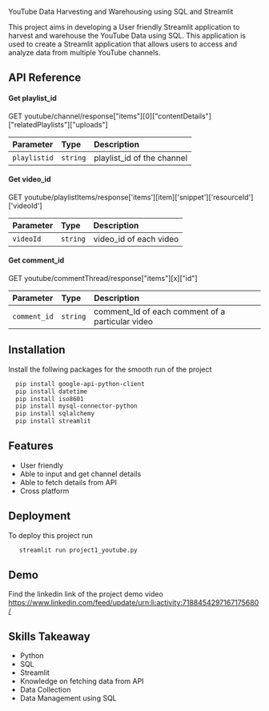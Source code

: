 
YouTube Data Harvesting and Warehousing using SQL and Streamlit


This project aims in developing a User friendly Streamlit application to harvest and warehouse the YouTube Data using SQL.
This application is used to create a Streamlit application that allows users to access and analyze data from multiple YouTube channels.

## API Reference

#### Get playlist_id


  GET youtube/channel/response["items"][0]["contentDetails"]["relatedPlaylists"]["uploads"]


| Parameter | Type     | Description                |
| :-------- | :------- | :------------------------- |
| `playlistid` | `string` |playlist_id of the channel  |

#### Get video_id


  GET youtube/playlistItems/response['items'][item]['snippet']['resourceId']['videoId']


| Parameter | Type     | Description                       |
| :-------- | :------- | :-------------------------------- |
| `videoId`      | `string` |video_id of each video |


#### Get comment_id


  GET youtube/commentThread/response["items"][x]["id"]


| Parameter | Type     | Description                       |
| :-------- | :------- | :-------------------------------- |
| `comment_id`      | `string` |  comment_Id of each comment of a particular video |





## Installation

Install the follwing packages for the smooth run of the project

```bash
  pip install google-api-python-client
  pip install datetime
  pip install iso8601
  pip install mysql-connector-python
  pip install sqlalchemy
  pip install streamlit
```
    
## Features

- User friendly
- Able to input and get channel details
- Able to fetch details from API
- Cross platform


## Deployment

To deploy this project run

```bash
   streamlit run project1_youtube.py

```


## Demo

Find the linkedin link of the project demo video
https://www.linkedin.com/feed/update/urn:li:activity:7188454297167175680/

## Skills Takeaway
- Python
- SQL
- Streamlit
- Knowledge on fetching data from API
- Data Collection
- Data Management using SQL
